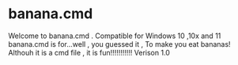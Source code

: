 # banana.cmd
Welcome to banana.cmd . Compatible for Windows 10 ,10x and 11
banana.cmd is for...well , you guessed it , To make you eat bananas!
Althouh it is a cmd file , it is fun!!!!!!!!!!!
Verison 1.0
